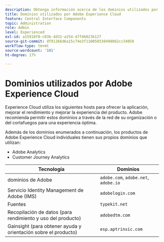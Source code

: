 ```yaml
---
description: Obtenga información acerca de los dominios utilizados por Experience Cloud.
title: Dominios utilizados por Adobe Experience Cloud
feature: Central Interface Components
topic: Administration
role: Admin
level: Experienced
exl-id: a15918f0-c03b-4d32-a254-47f46023b127
source-git-commit: df91266d6a15c74e3f110050338498062cc34058
workflow-type: tm+mt
source-wordcount: '101'
ht-degree: 17%

---
```


# Dominios utilizados por Adobe Experience Cloud

Experience Cloud utiliza los siguientes hosts para ofrecer la aplicación, mejorar el rendimiento y mejorar la experiencia del producto. Adobe recomienda permitir estos dominios a través de la red de su organización o del cortafuegos para una experiencia óptima.

Además de los dominios enumerados a continuación, los productos de Adobe Experience Cloud individuales tienen sus propios dominios que utilizan:

* Adobe Analytics
* Customer Journey Analytics

| Tecnología | Dominios |
| --- | --- |
| dominios de Adobe | `adobe.com`, `adobe.net`, `adobe.io` |
| Servicio Identity Management de Adobe (IMS) | `adobelogin.com` |
| Fuentes | `typekit.net` |
| Recopilación de datos (para rendimiento y uso del producto) | `adobedtm.com` |
| Gainsight (para obtener ayuda y orientación sobre el producto) | `esp.aptrinsic.com` |
